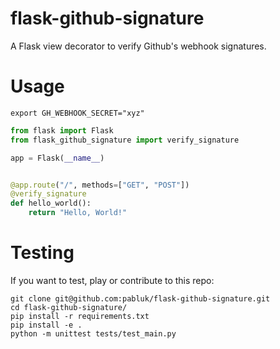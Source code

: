 # flask-github-signature

A Flask view decorator to verify Github's webhook signatures.

# Usage

```console
export GH_WEBHOOK_SECRET="xyz"
```

```python
from flask import Flask
from flask_github_signature import verify_signature 

app = Flask(__name__)


@app.route("/", methods=["GET", "POST"])
@verify_signature
def hello_world():
    return "Hello, World!"
```

# Testing

If you want to test, play or contribute to this repo:

```console
git clone git@github.com:pabluk/flask-github-signature.git
cd flask-github-signature/
pip install -r requirements.txt
pip install -e .
python -m unittest tests/test_main.py
```
